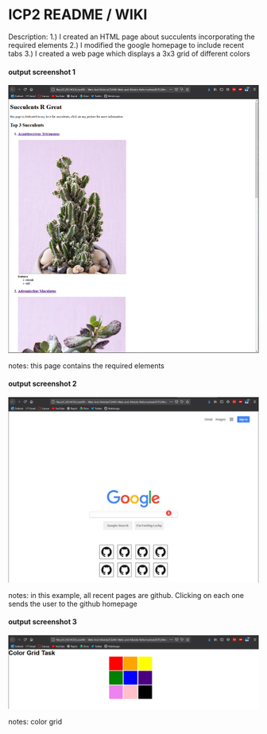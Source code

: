 # ICP2 README / WIKI

Description:
1.) I created an HTML page about succulents incorporating the required elements
2.) I modified the google homepage to include recent tabs
3.) I created a web page which displays a 3x3 grid of different colors

#### output screenshot 1

![succulents_output](wiki_screenshots/succulents_output.PNG)

notes:
this page contains the required elements

#### output screenshot 2

![recenttabs_output](wiki_screenshots/recenttabs_output.PNG)

notes:
in this example, all recent pages are github. Clicking on each one sends the user to the github homepage

#### output screenshot 3

![colorgrid_output](wiki_screenshots/colorgrid_output.PNG)

notes:
color grid

